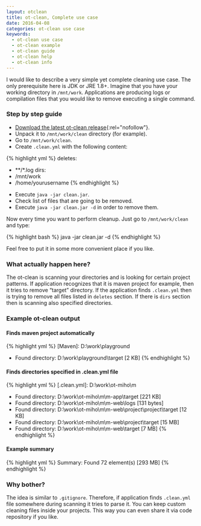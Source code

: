 ```yaml
---
layout: otclean
title: ot-clean, Complete use case
date: 2016-04-08
categories: ot-clean use case
keywords:
  - ot-clean use case
  - ot-clean example
  - ot-clean guide
  - ot-clean help
  - ot-clean info
---
```


I would like to describe a very simple yet complete cleaning use case. The only prerequisite here is JDK or JRE 1.8+. Imagine that you have your working directory in `/mnt/work`. Applications are producing logs or compilation files that you would like to remove executing a single command.

### Step by step guide

* [Download the latest ot-clean release](https://github.com/ggajos/ot-clean/releases/){:rel="nofollow"}.
* Unpack it to `/mnt/work/clean` directory (for example).
* Go to `/mnt/work/clean`.
* Create `.clean.yml` with the following content:

{% highlight yml %}
deletes:
 - **/*.log
dirs:
 - /mnt/work
 - /home/yourusername
{% endhighlight %}

* Execute `java -jar clean.jar`.
* Check list of files that are going to be removed.
* Execute `java -jar clean.jar -d` in order to remove them.

Now every time you want to perform cleanup. Just go to `/mnt/work/clean` and type:

{% highlight bash %}
java -jar clean.jar -d
{% endhighlight %}

Feel free to put it in some more convenient place if you like.

### What actually happen here?

The ot-clean is scanning your directories and is looking for certain project patterns. If application recognizes that it is maven project for example, then it tries to remove “target” directory. If the application finds `.clean.yml` then is trying to remove all files listed in `deletes` section. If there is `dirs` section then is scanning also specified directories.

### Example ot-clean output

#### Finds maven project automatically

{% highlight yml %}
[Maven]: D:\work\playground
 - Found directory: D:\work\playground\target [2 KB]
{% endhighlight %}

#### Finds directories specified in .clean.yml file

{% highlight yml %}
[.clean.yml]: D:\work\ot-miho\m
 - Found directory: D:\work\ot-miho\m\m-app\target [221 KB]
 - Found directory: D:\work\ot-miho\m\m-web\logs [131 bytes]
 - Found directory: D:\work\ot-miho\m\m-web\project\project\target [12 KB]
 - Found directory: D:\work\ot-miho\m\m-web\project\target [15 MB]
 - Found directory: D:\work\ot-miho\m\m-web\target [7 MB]
{% endhighlight %}

#### Example summary

{% highlight yml %}
Summary: Found 72 element(s) [293 MB]
{% endhighlight %}

### Why bother?

The idea is similar to `.gitignore`. Therefore, if application finds `.clean.yml` file somewhere during scanning it tries to parse it. You can keep custom cleaning files inside your projects. This way you can even share it via code repository if you like.
